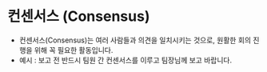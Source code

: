 # 컨센서스 (Consensus)

* 컨센서스(Consensus)는 여러 사람들과 의견을 일치시키는 것으로, 원활한 회의 진행을 위해 꼭 필요한 활동입니다.
* 예시 : 보고 전 반드시 팀원 간 컨센서스를 이루고 팀장님께 보고 바랍니다.
